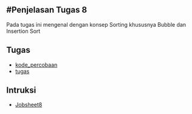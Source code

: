 #Penjelasan Tugas 8
-------------------

Pada tugas ini mengenal dengan konsep Sorting khususnya Bubble dan Insertion Sort


Tugas
-----

* [kode_percobaan](./kode_percobaan/)
* [tugas](./tugas/)


Intruksi
--------

* [Jobsheet8](../Intruksi/)
